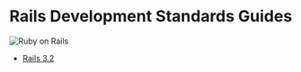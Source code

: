 # Rails Development Standards Guides

![Ruby on Rails](https://github.com/hopsoft/rails_standards/raw/master/assets/ruby-on-rails.png)

* [Rails 3.2](https://github.com/hopsoft/rails_standards/tree/rails-3-2)
